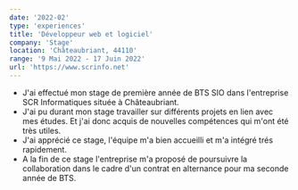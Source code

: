 ```yaml
---
date: '2022-02'
type: 'experiences'
title: 'Développeur web et logiciel'
company: 'Stage'
location: 'Châteaubriant, 44110'
range: '9 Mai 2022 - 17 Juin 2022'
url: 'https://www.scrinfo.net'
---
```


- J'ai effectué mon stage de première année de BTS SIO dans l'entreprise SCR Informatiques située à Châteaubriant.
- J'ai pu durant mon stage travailler sur différents projets en lien avec mes études. Et j'ai donc acquis de nouvelles compétences qui m'ont été très utiles.
- J'ai apprécié ce stage, l'équipe m'a bien accueilli et m'a intégré trés rapidement.
- A la fin de ce stage l'entreprise m'a proposé de poursuivre la collaboration dans le cadre d'un contrat en alternance pour ma seconde année de BTS.
